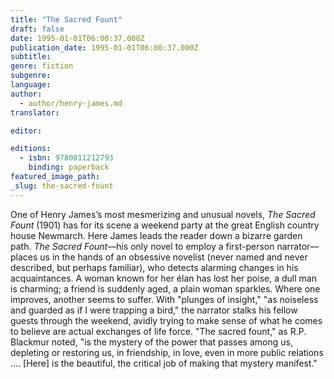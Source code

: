 ```yaml
---
title: "The Sacred Fount"
draft: false
date: 1995-01-01T06:00:37.000Z
publication_date: 1995-01-01T06:00:37.000Z
subtitle:
genre: fiction
subgenre:
language:
author:
  - author/henry-james.md
translator:

editor:

editions:
  - isbn: 9780811212793
    binding: paperback
featured_image_path:
_slug: the-sacred-fount
---
```


One of Henry James’s most mesmerizing and unusual novels, _The Sacred Fount_ (1901) has for its scene a weekend party at the great English country house Newmarch. Here James leads the reader down a bizarre garden path. _The Sacred Fount_––his only novel to employ a first-person narrator––places us in the hands of an obsessive novelist (never named and never described, but perhaps familiar), who detects alarming changes in his acquaintances. A woman known for her élan has lost her poise, a dull man is charming; a friend is suddenly aged, a plain woman sparkles. Where one improves, another seems to suffer. With "plunges of insight," "as noiseless and guarded as if I were trapping a bird," the narrator stalks his fellow guests through the weekend, avidly trying to make sense of what he comes to believe are actual exchanges of life force. "The sacred fount," as R.P. Blackmur noted, "is the mystery of the power that passes among us, depleting or restoring us, in friendship, in love, even in more public relations .... [Here] is the beautiful, the critical job of making that mystery manifest."

